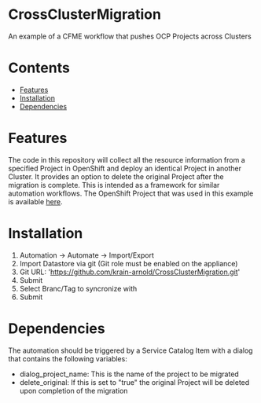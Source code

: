 # CrossClusterMigration
An example of a CFME workflow that pushes OCP Projects across Clusters

# Contents
* [Features](#features)
* [Installation](#installation)
* [Dependencies](#dependencies)


# Features
The code in this repository will collect all the resource information from a specified Project in OpenShift
and deploy an identical Project in another Cluster. It provides an option to delete the original Project
after the migration is complete. This is intended as a framework for similar automation workflows. The 
OpenShift Project that was used in this example is available [here](https://github.com/tahonen/tigerinapod).



# Installation
1. Automation -> Automate -> Import/Export
2. Import Datastore via git (Git role must be enabled on the appliance)
3. Git URL: 'https://github.com/krain-arnold/CrossClusterMigration.git'
4. Submit
5. Select Branc/Tag to syncronize with
6. Submit

# Dependencies
The automation should be triggered by a Service Catalog Item with a dialog that contains the following variables:
* dialog_project_name: This is the name of the project to be migrated
* delete_original: If this is set to "true" the original Project will be deleted upon completion of the migration

